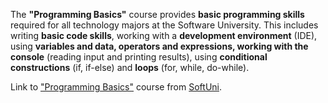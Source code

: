  The **"Programming Basics"** course provides **basic programming skills** required for all technology majors at the Software University. This includes writing **basic code skills**, working with a **development environment** (IDE), using **variables and data, operators and expressions, working with the console** (reading input and printing results), using **conditional constructions** (if, if-else) and **loops** (for, while, do-while).
  
 Link to <a href=https://softuni.bg/courses/programming-basics> "Programming Basics"<a/> course from <a href=https://softuni.bg/> SoftUni<a/>.
